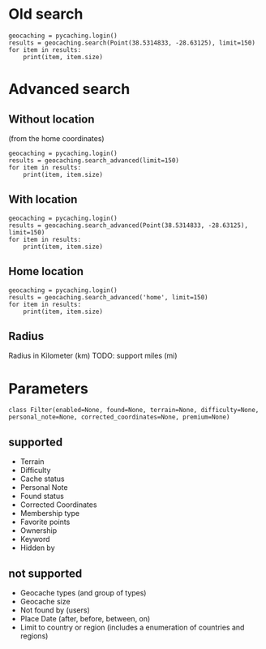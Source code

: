 
# Old search
```
geocaching = pycaching.login()
results = geocaching.search(Point(38.5314833, -28.63125), limit=150)
for item in results:
    print(item, item.size)
```

# Advanced search
## Without location
(from the home coordinates)
```
geocaching = pycaching.login()
results = geocaching.search_advanced(limit=150)
for item in results:
    print(item, item.size)
```

## With location
```
geocaching = pycaching.login()
results = geocaching.search_advanced(Point(38.5314833, -28.63125), limit=150)
for item in results:
    print(item, item.size)
```

## Home location
```
geocaching = pycaching.login()
results = geocaching.search_advanced('home', limit=150)
for item in results:
    print(item, item.size)
```

## Radius
Radius in Kilometer (km)
TODO: support miles (mi)


# Parameters
```
class Filter(enabled=None, found=None, terrain=None, difficulty=None, 
personal_note=None, corrected_coordinates=None, premium=None)
```
## supported
* Terrain 
* Difficulty
* Cache status
* Personal Note
* Found status
* Corrected Coordinates
* Membership type
* Favorite points
* Ownership
* Keyword
* Hidden by

## not supported
* Geocache types (and group of types)
* Geocache size
* Not found by (users)
* Place Date (after, before, between, on)
* Limit to country or region (includes a enumeration of countries and regions)

